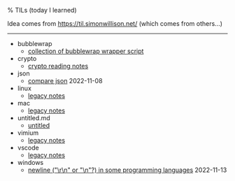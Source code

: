 % TILs (today I learned)

<!--
generated by vimrc. DO NOT EDIT.

" usage:
: lcd %:h | source ./vimrc
" then pressing <Leader>;r to refresh content.
-->

Idea comes from <https://til.simonwillison.net/> (which comes from others...)

---

- bubblewrap
  - [collection of bubblewrap wrapper script](bubblewrap/README.md)
- crypto
  - [crypto reading notes](crypto/README.md)
- json
  - [compare json](json/compare-json.md) 2022-11-08
- linux
  - [legacy notes](linux/README.md)
- mac
  - [legacy notes](mac/README.md)
- untitled.md
  - [untitled](untitled.md)
- vimium
  - [legacy notes](vimium/README.md)
- vscode
  - [legacy notes](vscode/README.md)
- windows
  - [newline ("\r\n" or "\n"?) in some programming languages](windows/newline.md) 2022-11-13
